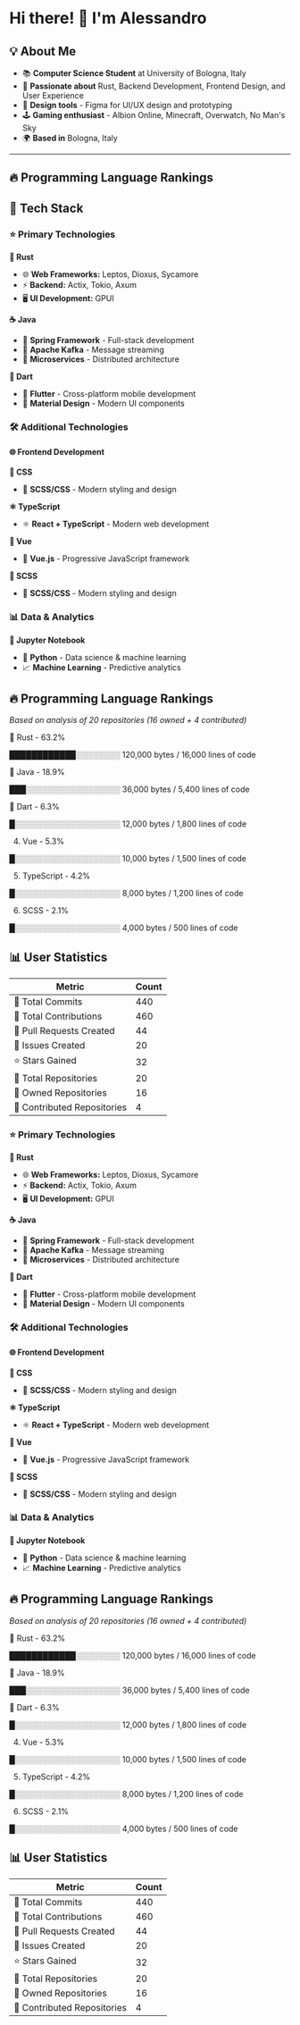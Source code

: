# Hi there! 👋 I'm Alessandro

## 💡 About Me

* 📚 **Computer Science Student** at University of Bologna, Italy
* 🦀 **Passionate about** Rust, Backend Development, Frontend Design, and User Experience
* 🎨 **Design tools** - Figma for UI/UX design and prototyping
* 🕹️ **Gaming enthusiast** - Albion Online, Minecraft, Overwatch, No Man's Sky
* 🌍 **Based in** Bologna, Italy

---

## 🔥 Programming Language Rankings
## 🚀 Tech Stack

### ⭐ Primary Technologies

**🦀 Rust**

- 🌐 **Web Frameworks:** Leptos, Dioxus, Sycamore
- ⚡ **Backend:** Actix, Tokio, Axum
- 🖥️ **UI Development:** GPUI

**☕ Java**

- 🍃 **Spring Framework** - Full-stack development
- 📨 **Apache Kafka** - Message streaming
- 🔧 **Microservices** - Distributed architecture

**🎯 Dart**

- 📱 **Flutter** - Cross-platform mobile development
- 🎨 **Material Design** - Modern UI components


### 🛠️ Additional Technologies

#### 🌐 Frontend Development

**🎨 CSS**

- 🎨 **SCSS/CSS** - Modern styling and design

**⚛️ TypeScript**

- ⚛️ **React + TypeScript** - Modern web development

**💚 Vue**

- 💚 **Vue.js** - Progressive JavaScript framework

**🎨 SCSS**

- 🎨 **SCSS/CSS** - Modern styling and design


### 📊 Data & Analytics

**🐍 Jupyter Notebook**

- 🐍 **Python** - Data science & machine learning
- 📈 **Machine Learning** - Predictive analytics



## 🔥 Programming Language Rankings

*Based on analysis of 20 repositories (16 owned + 4 contributed)*

🥇 Rust - 63.2%

████████████░░░░░░░░ 120,000 bytes / 16,000 lines of code

🥈 Java - 18.9%

███░░░░░░░░░░░░░░░░░ 36,000 bytes / 5,400 lines of code

🥉 Dart - 6.3%

█░░░░░░░░░░░░░░░░░░░ 12,000 bytes / 1,800 lines of code

4. Vue - 5.3%

█░░░░░░░░░░░░░░░░░░░ 10,000 bytes / 1,500 lines of code

5. TypeScript - 4.2%

█░░░░░░░░░░░░░░░░░░░ 8,000 bytes / 1,200 lines of code

6. SCSS - 2.1%

█░░░░░░░░░░░░░░░░░░░ 4,000 bytes / 500 lines of code


## 📊 User Statistics

| Metric | Count |
|--------|-------|
| 📝 Total Commits | 440 |
| 🤝 Total Contributions | 460 |
| 🔄 Pull Requests Created | 44 |
| 🐛 Issues Created | 20 |
| ⭐ Stars Gained | 32 |
| 📁 Total Repositories | 20 |
| 👤 Owned Repositories | 16 |
| 🤝 Contributed Repositories | 4 |## 🚀 Tech Stack

### ⭐ Primary Technologies

**🦀 Rust**

- 🌐 **Web Frameworks:** Leptos, Dioxus, Sycamore
- ⚡ **Backend:** Actix, Tokio, Axum
- 🖥️ **UI Development:** GPUI

**☕ Java**

- 🍃 **Spring Framework** - Full-stack development
- 📨 **Apache Kafka** - Message streaming
- 🔧 **Microservices** - Distributed architecture

**🎯 Dart**

- 📱 **Flutter** - Cross-platform mobile development
- 🎨 **Material Design** - Modern UI components


### 🛠️ Additional Technologies

#### 🌐 Frontend Development

**🎨 CSS**

- 🎨 **SCSS/CSS** - Modern styling and design

**⚛️ TypeScript**

- ⚛️ **React + TypeScript** - Modern web development

**💚 Vue**

- 💚 **Vue.js** - Progressive JavaScript framework

**🎨 SCSS**

- 🎨 **SCSS/CSS** - Modern styling and design


### 📊 Data & Analytics

**🐍 Jupyter Notebook**

- 🐍 **Python** - Data science & machine learning
- 📈 **Machine Learning** - Predictive analytics



## 🔥 Programming Language Rankings

*Based on analysis of 20 repositories (16 owned + 4 contributed)*

🥇 Rust - 63.2%

████████████░░░░░░░░ 120,000 bytes / 16,000 lines of code

🥈 Java - 18.9%

███░░░░░░░░░░░░░░░░░ 36,000 bytes / 5,400 lines of code

🥉 Dart - 6.3%

█░░░░░░░░░░░░░░░░░░░ 12,000 bytes / 1,800 lines of code

4. Vue - 5.3%

█░░░░░░░░░░░░░░░░░░░ 10,000 bytes / 1,500 lines of code

5. TypeScript - 4.2%

█░░░░░░░░░░░░░░░░░░░ 8,000 bytes / 1,200 lines of code

6. SCSS - 2.1%

█░░░░░░░░░░░░░░░░░░░ 4,000 bytes / 500 lines of code


## 📊 User Statistics

| Metric | Count |
|--------|-------|
| 📝 Total Commits | 440 |
| 🤝 Total Contributions | 460 |
| 🔄 Pull Requests Created | 44 |
| 🐛 Issues Created | 20 |
| ⭐ Stars Gained | 32 |
| 📁 Total Repositories | 20 |
| 👤 Owned Repositories | 16 |
| 🤝 Contributed Repositories | 4 |
